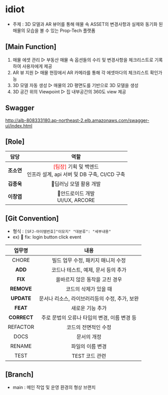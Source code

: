 # idiot
- 주제 : 3D 모델과 AR 뷰어를 통해 매물 속 ASSET의 변경사항과 실제와 동기화 된 매물의 모습을 볼 수 있는 Prop-Tech 플랫폼


## [Main Function]
1. 매물 에셋 관리
▷ 부동산 매물 속 옵션들의 수리 및 변경사항을 체크리스트로 기록하여 사용자에게 제공
2. AR 뷰 지원
▷ 매물 현장에서 AR 카메라를 통해 각 에셋마다의 체크리스트 확인가능
3. 3D 모델 자동 생성
▷ 매물의 2D 평면도를 기반으로 3D 모델을 생성
4. 3D 공간 위의 Viewpoint
▷ 집 내부공간의 360도 view 제공

## Swagger
http://alb-808333180.ap-northeast-2.elb.amazonaws.com/swagger-ui/index.html

## [Role]
|담당|역할|
| :-----------------------------------: | :---------------------------------------: |
| **조소연** |   <span style="color:red">[팀장]</span> 기획 및 백엔드  </br>  인프라 설계, api 서버 및 DB 구축, CI/CD 구축  |
| **김종욱** |   딥러닝 모델 활용 개발   |
| **이창엽** |   안드로이드 개발  </br>   UI/UX, ARCORE  |


## [Git Convention]
- 형식 : `[SFJ-아이템번호]"이모지" "대분류": "세부내용"`
- ex) 🐛 fix: login button click event

|업무명|내용|
| :-----------------------------------: | :---------------------------------------: |
| CHORE | 빌드 업무 수정, 패키지 매니저 수정 |
| **ADD** |   코드나 테스트, 예제, 문서 등의 추가   |
| **FIX** | 올바르지 않은 동작을 고친 경우 |
| **REMOVE** |   코드의 삭제가 있을 때   |
| **UPDATE** |   문서나 리소스, 라이브러리등의 수정, 추가, 보완   |
| **FEAT** |  새로운 기능 추가   |
| **CORRECT** | 주로 문법의 오류나 타입의 변경, 이름 변경 등   |
| REFACTOR |   코드의 전면적인 수정   |
| DOCS |  문서의 개정   |
| RENAME | 파일의 이름 변경 |
| TEST | TEST 코드 관련   |

## [Branch]
- main : 메인 작업 및 운영 환경의 형상 브랜치
